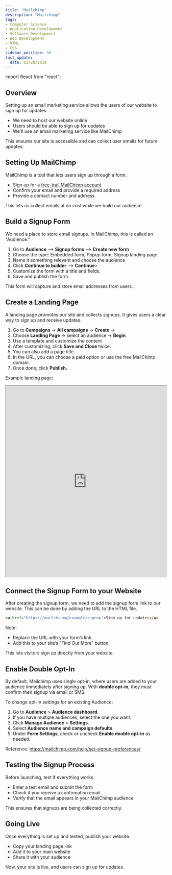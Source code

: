 ```yaml
---
title: "Mailchimp"
description: "Mailchimp"
tags: 
- Computer Science
- Application Development
- Software Development
- Web Development
- HTML
- CSS
sidebar_position: 30
last_update:
  date: 03/20/2019
---
```


import React from "react";


## Overview

Setting up an email marketing service allows the users of our website to sign up for updates. 

- We need to host our website online  
- Users should be able to sign up for updates  
- We'll use an email marketing service like MailChimp  

This ensures our site is accessible and can collect user emails for future updates.  

## Setting Up MailChimp  

MailChimp is a tool that lets users sign up through a form. 

- Sign up for a [free-trail MailChimp account](https://login.mailchimp.com/signup/)  
- Confirm your email and provide a required address  
- Provide a contact number and address

This lets us collect emails at no cost while we build our audience.  

## Build a Signup Form  
 

We need a place to store email signups. In MailChimp, this is called an "Audience."  

1. Go to **Audience**  --> **Signup forms** --> **Create new form**
2. Choose the type: Embedded form, Popup form, Signup landing page
3. Name it something relevant and choose the audience
4. Click **Continue to builder** --> **Continue**>
5. Customize the form with a title and fields.
6.  Save and publish the form  

This form will capture and store email addresses from users.  


## Create a Landing Page  

A landing page promotes our site and collects signups. It gives users a clear way to sign up and receive updates.  

1. Go to **Campaigns** → **All campaigns** → **Create** → 
2. Choose **Landing Page** → select an audience → **Begin**
3. Use a template and customize the content
4. After customizing, click **Save and Close** twice.
5. You can also add a page title.
6. In the URL, you can choose a paid option or use the free MailChimp domain.
7. Once done, click **Publish.**

Example landing page: 

<iframe
  src="https://mailchi.mp/2ce980b93259/justkeeprunning"
  width="100%"
  height="600px"
  style={{ border: "1px solid #ccc" }}
></iframe>

 
## Connect the Signup Form to your Website  

After creating the signup form, we need to add the signup form link to our website. This can be done by adding the URL to the HTML file.

```html
<a href="https://mailchi.mp/example/signup">Sign up for updates</a>
```  

Note: 

- Replace the URL with your form’s link  
- Add this to your site’s "Find Out More" button  

This lets visitors sign up directly from your website.  

## Enable Double Opt-In  

By default, Mailchimp uses single opt-in, where users are added to your audience immediately after signing up. With **double opt-in**, they must confirm their signup via email or SMS. 

To change opt-in settings for an existing Audience:

1. Go to **Audience** > **Audience dashboard**.  
2. If you have multiple audiences, select the one you want.  
3. Click **Manage Audience** > **Settings**.  
4. Select **Audience name and campaign defaults**.  
5. Under **Form Settings**, check or uncheck **Enable double opt-in** as needed.  

Reference: https://mailchimp.com/help/set-signup-preferences/

## Testing the Signup Process  

Before launching, test if everything works.  

- Enter a test email and submit the form  
- Check if you receive a confirmation email  
- Verify that the email appears in your MailChimp audience  

This ensures that signups are being collected correctly.  

## Going Live  

Once everything is set up and tested, publish your website.  

- Copy your landing page link  
- Add it to your main website  
- Share it with your audience  

Now, your site is live, and users can sign up for updates.